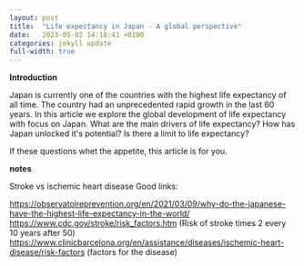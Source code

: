 ```yaml
---
layout: post
title:  "Life expectancy in Japan - A global perspective"
date:   2023-05-02 14:18:41 +0100
categories: jekyll update
full-width: true
---
```


**Introduction**

Japan is currently one of the countries with the highest life expectancy of all time. The country had an unprecedented rapid growth in the last 60 years. In this article we explore the global development of life expectancy with focus on Japan. What are the main drivers of life expectancy? How has Japan unlocked it's potential? Is there a limit to life expectancy? 

If these questions whet the appetite, this article is for you.

**notes**

Stroke vs ischemic heart disease
Good links:

https://observatoireprevention.org/en/2021/03/09/why-do-the-japanese-have-the-highest-life-expectancy-in-the-world/
https://www.cdc.gov/stroke/risk_factors.htm (Risk of stroke times 2 every 10 years after 50)
https://www.clinicbarcelona.org/en/assistance/diseases/ischemic-heart-disease/risk-factors (factors for the disease)



